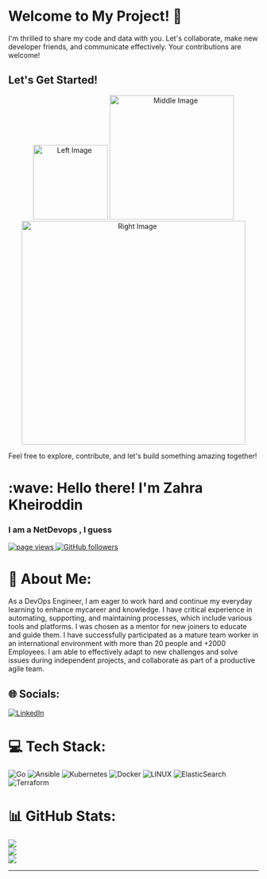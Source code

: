 # Welcome to My Project! 🌟

I'm thrilled to share my code and data with you. Let's collaborate, make new developer friends, and communicate effectively. Your contributions are welcome!

## Let's Get Started!

<div align="center">
  <img src="https://media.giphy.com/media/v1.Y2lkPTc5MGI3NjExZzF4M3N0cmc0Z3hoY3ExeTRoZXJxeGtuN25oenBhaDY4MDU0cDc3NyZlcD12MV9pbnRlcm5hbF9naWZfYnlfaWQmY3Q9Zw/AxC7XL29PXWQ7Hpsck/giphy.gif" alt="Left Image" width="150"/>
  <img src="https://media.giphy.com/media/v1.Y2lkPTc5MGI3NjExMmJqMTA5dDA3aGduMzhudXdqaTVrZXgzOHhydDVoOTU1cWRucmkxZyZlcD12MV9pbnRlcm5hbF9naWZfYnlfaWQmY3Q9Zw/rfj1m5P8io5FPI0ChS/giphy.gif" alt="Middle Image" width="250"/>
  <img src="https://media.giphy.com/media/v1.Y2lkPTc5MGI3NjExZzF4M3N0cmc0Z3hoY3ExeTRoZXJxeGtuN25oenBhaDY4MDU0cDc3NyZlcD12MV9pbnRlcm5hbF9naWZfYnlfaWQmY3Q9Zw/AxC7XL29PXWQ7Hpsck/giphy.gif" alt="Right Image" width="450"/>
</div>

Feel free to explore, contribute, and let's build something amazing together!



<h1 align="left" >:wave: Hello there! I'm Zahra Kheiroddin</h1>
<h3 align="left">I am a NetDevops , I guess  </h3>


<p align="left">
  <a href="https://github.com/zahrakheiroddin/zahrakheiroddin">
    <img src="https://komarev.com/ghpvc/?username=zahrakheiroddin" alt="page views" />
  </a>
  <a href="https://github.com/zahrakheiroddin?tab=followers">
    <img alt="GitHub followers" src="https://img.shields.io/github/followers/zahrakheiroddin?color=green&logo=github">
  </a>
</p>


# 💫 About Me:

As a DevOps Engineer, I am eager to work hard and continue my everyday learning to enhance mycareer and knowledge. I have critical experience in automating, supporting, and maintaining processes, which include various tools and platforms. I was chosen as a mentor for new joiners to educate and guide them. I have successfully participated as a mature team worker in an international environment with more than 20 people and +2000 Employees. I am able to effectively adapt to new challenges and solve issues during independent projects, and collaborate as part of a productive agile team.
## 🌐 Socials:
[![LinkedIn](https://img.shields.io/badge/LinkedIn-%230077B5.svg?logo=linkedin&logoColor=white)](https://www.linkedin.com/in/zahra-kheiroddin-a0112913b/) 

# 💻 Tech Stack:
![Go](https://img.shields.io/badge/go-%2300ADD8.svg?style=for-the-badge&logo=go&logoColor=white) ![Ansible](https://img.shields.io/badge/ansible-%231A1918.svg?style=for-the-badge&logo=ansible&logoColor=white) ![Kubernetes](https://img.shields.io/badge/kubernetes-%23326ce5.svg?style=for-the-badge&logo=kubernetes&logoColor=white) ![Docker](https://img.shields.io/badge/docker-%230db7ed.svg?style=for-the-badge&logo=docker&logoColor=white) ![LINUX](https://img.shields.io/badge/Linux-FCC624?style=for-the-badge&logo=linux&logoColor=black) ![ElasticSearch](https://img.shields.io/badge/-ElasticSearch-005571?style=for-the-badge&logo=elasticsearch) ![Terraform](https://img.shields.io/badge/terraform-%235835CC.svg?style=for-the-badge&logo=terraform&logoColor=white)
# 📊 GitHub Stats:
![](https://github-readme-stats.vercel.app/api?username=zahrakheiroddin&theme=synthwave&hide_border=false&include_all_commits=false&count_private=false)<br/>
![](https://github-readme-streak-stats.herokuapp.com/?user=zahrakheiroddin&theme=synthwave&hide_border=false)<br/>
![](https://github-readme-stats.vercel.app/api/top-langs/?username=zahrakheiroddin&theme=synthwave&hide_border=false&include_all_commits=false&count_private=false&layout=compact)

---


<!-- Proudly created with GPRM ( https://gprm.itsvg.in ) -->
